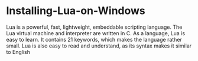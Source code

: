 # Installing-Lua-on-Windows
Lua is a powerful, fast, lightweight, embeddable scripting language. The Lua virtual machine and interpreter are written in C. As a language, Lua is easy to learn. It contains 21 keywords, which makes the language rather small. Lua is also easy to read and understand, as its syntax makes it similar to English
